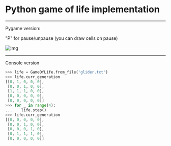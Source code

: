 # Python game of life implementation
----
Pygame version:

"P" for pause/unpause (you can draw cells on pause)

![img](https://user-images.githubusercontent.com/47245582/120940729-5c3bb180-c727-11eb-9beb-f2b4650cd6cd.png)

----

Console version 

``` py
>>> life = GameOfLife.from_file('glider.txt')
>>> life.curr_generation
[[0, 1, 0, 0, 0],
 [0, 0, 1, 0, 0],
 [1, 1, 1, 0, 0],
 [0, 0, 0, 0, 0],
 [0, 0, 0, 0, 0]]
>>> for _ in range(4):
...    life.step()
>>> life.curr_generation
[[0, 0, 0, 0, 0],
 [0, 0, 1, 0, 0],
 [0, 0, 0, 1, 0],
 [0, 1, 1, 1, 0],
 [0, 0, 0, 0, 0]]
